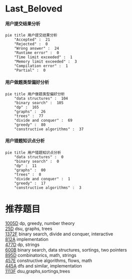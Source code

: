 # Last_Beloved

<!-- tabs:start -->



#### **用户提交结果分析**

```mermaid
pie title 用户提交结果分析
    "Accepted" :  21
    "Rejected" :  0
    "Wrong answer" :  24
    "Runtime error" :  0
    "Time limit exceeded" :  1
    "Memory limit exceeded" :  3
    "Compilation error" :  1
    "Partial" :  0
```

#### **用户做题类型偏好分析**

```mermaid
pie title 用户做题类型偏好分析
    "data structures" :  104
    "binary search" :  105
    "dp" :  165
    "graphs" :  26
    "trees" :  77
    "divide and conquer" :  69
    "greedy" :  80
    "constructive algorithms" :  37
```
#### **用户错题知识点分析**

```mermaid
pie title 用户错题知识点分析
    "data structures" :  0
    "binary search" :  0
    "dp" :  11
    "graphs" :  00
    "trees" :  0
    "divide and conquer" :  1
    "greedy" :  17
    "constructive algorithms" :  3
```



<!-- tabs:end -->
# 推荐题目
[1005D](https://codeforces.com/contest/1005/problem/D)		dp,
                        greedy,
                        number theory		  
[25D](https://codeforces.com/contest/25/problem/D)		dsu,
                        graphs,
                        trees		  
[1372F](https://codeforces.com/contest/1372/problem/F)		binary search,
                        divide and conquer,
                        interactive		  
[812A](https://codeforces.com/contest/812/problem/A)		implementation		  
[477D](https://codeforces.com/contest/477/problem/D)		dp,
                        strings		  
[600B](https://codeforces.com/contest/600/problem/B)		binary search,
                        data structures,
                        sortings,
                        two pointers		  
[895D](https://codeforces.com/contest/895/problem/D)		combinatorics,
                        math,
                        strings		  
[457E](https://codeforces.com/contest/457/problem/E)		constructive algorithms,
                        flows,
                        math		  
[445A](https://codeforces.com/contest/445/problem/A)		dfs and similar,
                        implementation		  
[1113F](https://codeforces.com/contest/1113/problem/F)		dsu,graphs,sortings,trees		  
